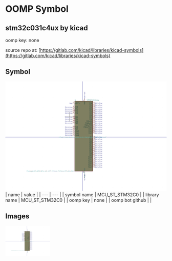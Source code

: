# OOMP Symbol  
## stm32c031c4ux  by kicad  
  
oomp key: none  
  
source repo at: [https://gitlab.com/kicad/libraries/kicad-symbols](https://gitlab.com/kicad/libraries/kicad-symbols)  
## Symbol  
  
[![working.png](working_600.png)](working.png)  
| name | value | 
| --- | --- | 
| symbol name | MCU_ST_STM32C0 | 
| library name | MCU_ST_STM32C0 | 
| oomp key | none | 
| oomp bot github |  | 
## Images  
  
[![working.png](working_140.png)](working.png)  
